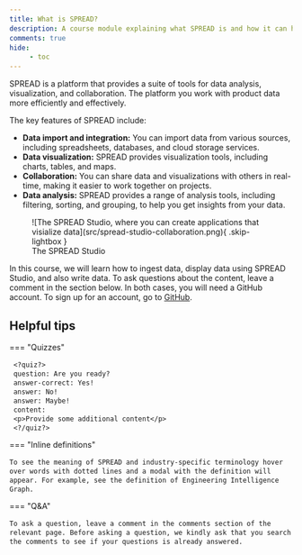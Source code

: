 ```yaml
---
title: What is SPREAD?
description: A course module explaining what SPREAD is and how it can help you manage and visualize product data.
comments: true
hide:
     - toc
---
```


SPREAD is a platform that provides a suite of tools for data analysis, visualization, and collaboration. The platform you work with product data more efficiently and effectively.

The key features of SPREAD include:

* **Data import and integration:** You can import data from various sources, including spreadsheets, databases, and cloud storage services.
* **Data visualization:** SPREAD provides visualization tools, including charts, tables, and maps.
* **Collaboration:** You can share data and visualizations with others in real-time, making it easier to work together on projects.
* **Data analysis:** SPREAD provides a range of analysis tools, including filtering, sorting, and grouping, to help you get insights from your data.

<figure markdown="span" class="noborder">
	![The SPREAD Studio, where you can create applications that visialize data](src/spread-studio-collaboration.png){ .skip-lightbox }
	<figcaption>The SPREAD Studio</figcaption>
</figure>

In this course, we will learn how to ingest data, display data using SPREAD Studio, and also write data. To ask questions about the content, leave a comment in the section below. In both cases, you will need a GitHub account. To sign up for an account, go to [GitHub](https://github.com).

## Helpful tips

=== "Quizzes"

     <?quiz?>
     question: Are you ready?
     answer-correct: Yes!
     answer: No!
     answer: Maybe!
     content:
     <p>Provide some additional content</p>
     <?/quiz?>

=== "Inline definitions"

    To see the meaning of SPREAD and industry-specific terminology hover over words with dotted lines and a modal with the definition will appear. For example, see the definition of Engineering Intelligence Graph.

=== "Q&A"

    To ask a question, leave a comment in the comments section of the relevant page. Before asking a question, we kindly ask that you search the comments to see if your questions is already answered.
